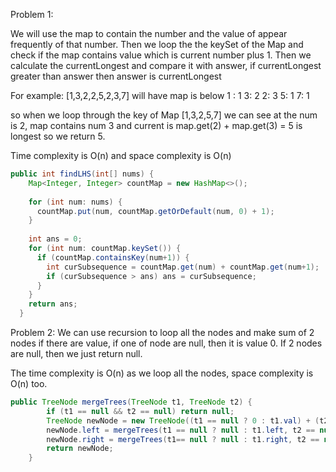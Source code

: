 Problem 1:

We will use the map to contain the number and the value of appear frequently of that number. Then we loop the the keySet of the Map and check if the map contains value which is current number plus 1. Then we calculate the currentLongest and compare it with answer, if currentLongest greater than answer then answer is currentLongest

For example: [1,3,2,2,5,2,3,7] will have map is below
1 : 1
3: 2
2: 3
5: 1
7: 1

so when we loop through the key of Map [1,3,2,5,7] we can see at the num is 2, map contains num 3 and current is map.get(2) + map.get(3) = 5 is longest so we return 5.

Time complexity is O(n) and space complexity is O(n)

```java
public int findLHS(int[] nums) {
    Map<Integer, Integer> countMap = new HashMap<>();
    
    for (int num: nums) {
      countMap.put(num, countMap.getOrDefault(num, 0) + 1);
    }
    
    int ans = 0;
    for (int num: countMap.keySet()) {
      if (countMap.containsKey(num+1)) {
        int curSubsequence = countMap.get(num) + countMap.get(num+1);
        if (curSubsequence > ans) ans = curSubsequence;
      }
    }
    return ans;
  }
```

Problem 2:
We can use recursion to loop all the nodes and make sum of 2 nodes if there are value, if one of node are null, then it is value 0. If 2 nodes are null, then we just return null.

The time complexity is O(n) as we loop all the nodes, space complexity is O(n) too.


```java
public TreeNode mergeTrees(TreeNode t1, TreeNode t2) {
        if (t1 == null && t2 == null) return null;
        TreeNode newNode = new TreeNode((t1 == null ? 0 : t1.val) + (t2 == null ? 0 : t2.val));
        newNode.left = mergeTrees(t1 == null ? null : t1.left, t2 == null ? null : t2.left);
        newNode.right = mergeTrees(t1== null ? null : t1.right, t2 == null ? null : t2.right);
        return newNode;
    }
```
